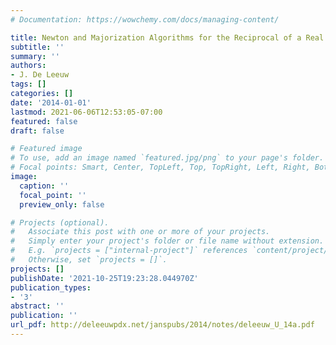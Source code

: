 ```yaml
---
# Documentation: https://wowchemy.com/docs/managing-content/

title: Newton and Majorization Algorithms for the Reciprocal of a Real Number
subtitle: ''
summary: ''
authors:
- J. De Leeuw
tags: []
categories: []
date: '2014-01-01'
lastmod: 2021-06-06T12:53:05-07:00
featured: false
draft: false

# Featured image
# To use, add an image named `featured.jpg/png` to your page's folder.
# Focal points: Smart, Center, TopLeft, Top, TopRight, Left, Right, BottomLeft, Bottom, BottomRight.
image:
  caption: ''
  focal_point: ''
  preview_only: false

# Projects (optional).
#   Associate this post with one or more of your projects.
#   Simply enter your project's folder or file name without extension.
#   E.g. `projects = ["internal-project"]` references `content/project/deep-learning/index.md`.
#   Otherwise, set `projects = []`.
projects: []
publishDate: '2021-10-25T19:23:28.044970Z'
publication_types:
- '3'
abstract: ''
publication: ''
url_pdf: http://deleeuwpdx.net/janspubs/2014/notes/deleeuw_U_14a.pdf
---
```


